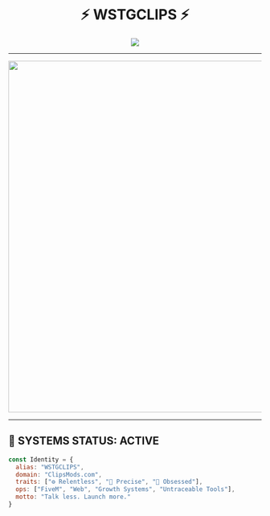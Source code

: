 <h1 align="center">⚡ WSTGCLIPS ⚡</h1>
<p align="center">
  <img src="https://readme-typing-svg.demolab.com?font=JetBrains+Mono&size=22&pause=1000&color=00F0FF&center=true&vCenter=true&width=700&lines=%F0%9F%9A%80+Code+Architect+%7C+FiveM+Cheat+Developer+%7C+SMMA+CEO;%F0%9F%94%91+Private+Projects+%7C+Ghost+Mode+Active+%7C+Execution+Only" />
</p>

---

<p align="center">
  <img src="https://media.tenor.com/BlpWfJ1yJz8AAAAC/hacker-dark.gif" width="700"/>
</p>

---

## 🧬 SYSTEMS STATUS: ACTIVE

```js
const Identity = {
  alias: "WSTGCLIPS",
  domain: "ClipsMods.com",
  traits: ["⚙️ Relentless", "🎯 Precise", "🧠 Obsessed"],
  ops: ["FiveM", "Web", "Growth Systems", "Untraceable Tools"],
  motto: "Talk less. Launch more."
}
